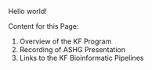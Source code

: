 Hello world!

Content for this Page:
1. Overview of the KF Program
2. Recording of ASHG Presentation
3. Links to the KF Bioinformatic Pipelines
